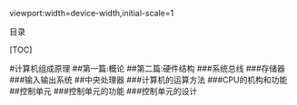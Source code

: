 viewport:width=device-width,initial-scale=1

目录

[TOC]

#计算机组成原理
##第一篇:概论
##第二篇:硬件结构
###系统总线
###存储器
###输入输出系统
##中央处理器
###计算机的运算方法
###CPU的机构和功能
##控制单元
###控制单元的功能
###控制单元的设计